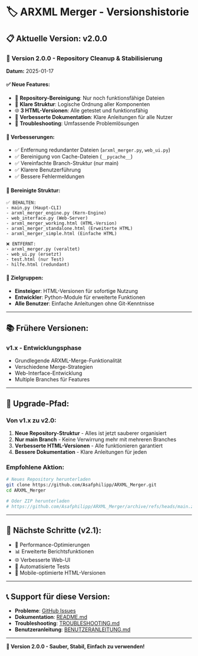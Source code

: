 # 🏷️ ARXML Merger - Versionshistorie

## 📋 Aktuelle Version: v2.0.0

### 🎯 **Version 2.0.0 - Repository Cleanup & Stabilisierung**
**Datum:** 2025-01-17

#### ✅ **Neue Features:**
- 🧹 **Repository-Bereinigung**: Nur noch funktionsfähige Dateien
- 📁 **Klare Struktur**: Logische Ordnung aller Komponenten
- 🌐 **3 HTML-Versionen**: Alle getestet und funktionsfähig
- 📖 **Verbesserte Dokumentation**: Klare Anleitungen für alle Nutzer
- 🚨 **Troubleshooting**: Umfassende Problemlösungen

#### 🔧 **Verbesserungen:**
- ✅ Entfernung redundanter Dateien (`arxml_merger.py`, `web_ui.py`)
- ✅ Bereinigung von Cache-Dateien (`__pycache__`)
- ✅ Vereinfachte Branch-Struktur (nur main)
- ✅ Klarere Benutzerführung
- ✅ Bessere Fehlermeldungen

#### 📁 **Bereinigte Struktur:**
```
✅ BEHALTEN:
- main.py (Haupt-CLI)
- arxml_merger_engine.py (Kern-Engine)
- web_interface.py (Web-Server)
- arxml_merger_working.html (HTML-Version)
- arxml_merger_standalone.html (Erweiterte HTML)
- arxml_merger_simple.html (Einfache HTML)

❌ ENTFERNT:
- arxml_merger.py (veraltet)
- web_ui.py (ersetzt)
- test.html (nur Test)
- hilfe.html (redundant)
```

#### 🎯 **Zielgruppen:**
- **Einsteiger**: HTML-Versionen für sofortige Nutzung
- **Entwickler**: Python-Module für erweiterte Funktionen
- **Alle Benutzer**: Einfache Anleitungen ohne Git-Kenntnisse

---

## 📚 **Frühere Versionen:**

### **v1.x - Entwicklungsphase**
- Grundlegende ARXML-Merge-Funktionalität
- Verschiedene Merge-Strategien
- Web-Interface-Entwicklung
- Multiple Branches für Features

---

## 🔄 **Upgrade-Pfad:**

### **Von v1.x zu v2.0:**
1. **Neue Repository-Struktur** - Alles ist jetzt sauberer organisiert
2. **Nur main Branch** - Keine Verwirrung mehr mit mehreren Branches
3. **Verbesserte HTML-Versionen** - Alle funktionieren garantiert
4. **Bessere Dokumentation** - Klare Anleitungen für jeden

### **Empfohlene Aktion:**
```bash
# Neues Repository herunterladen
git clone https://github.com/Asafphilipp/ARXML_Merger.git
cd ARXML_Merger

# Oder ZIP herunterladen
# https://github.com/Asafphilipp/ARXML_Merger/archive/refs/heads/main.zip
```

---

## 🎯 **Nächste Schritte (v2.1):**
- 🔧 Performance-Optimierungen
- 📊 Erweiterte Berichtsfunktionen
- 🌐 Verbesserte Web-UI
- 🧪 Automatisierte Tests
- 📱 Mobile-optimierte HTML-Versionen

---

## 📞 **Support für diese Version:**
- **Probleme**: [GitHub Issues](https://github.com/Asafphilipp/ARXML_Merger/issues)
- **Dokumentation**: [README.md](README.md)
- **Troubleshooting**: [TROUBLESHOOTING.md](TROUBLESHOOTING.md)
- **Benutzeranleitung**: [BENUTZERANLEITUNG.md](BENUTZERANLEITUNG.md)

---

**🚀 Version 2.0.0 - Sauber, Stabil, Einfach zu verwenden!**
